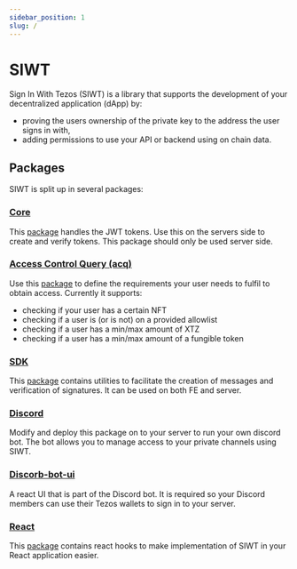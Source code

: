 ```yaml
---
sidebar_position: 1
slug: /
---
```


# SIWT

Sign In With Tezos (SIWT) is a library that supports the development of your decentralized application (dApp) by:

- proving the users ownership of the private key to the address the user signs in with,
- adding permissions to use your API or backend using on chain data.

## Packages

SIWT is split up in several packages:

### [Core](https://github.com/StakeNow/SIWT/tree/develop/packages/core)

This [package](https://www.npmjs.com/package/@siwt/core) handles the JWT tokens. Use this on the servers side to create and verify tokens. This package should only be used server side.

### [Access Control Query (acq)](https://github.com/StakeNow/SIWT/tree/develop/packages/acq)

Use this [package](https://www.npmjs.com/package/@siwt/acq) to define the requirements your user needs to fulfil to obtain access. Currently it supports:

- checking if your user has a certain NFT
- checking if a user is (or is not) on a provided allowlist
- checking if a user has a min/max amount of XTZ
- checking if a user has a min/max amount of a fungible token

### [SDK](https://github.com/StakeNow/SIWT/tree/develop/packages/sdk)

This [package](https://www.npmjs.com/package/@siwt/sdk) contains utilities to facilitate the creation of messages and verification of signatures. It can be used on both FE and server.

### [Discord](https://github.com/StakeNow/SIWT/tree/develop/packages/discord)

Modify and deploy this package on to your server to run your own discord bot. The bot allows you to manage access to your private channels using
SIWT.

### [Discorb-bot-ui](https://github.com/StakeNow/SIWT/tree/develop/packages/discord-bot-ui)

A react UI that is part of the Discord bot. It is required so your Discord members can use their Tezos wallets to sign in to your server.

### [React](https://github.com/StakeNow/SIWT/tree/develop/packages/react)

This [package](https://www.npmjs.com/package/@siwt/react) contains react hooks to make implementation of SIWT in your React application easier.
